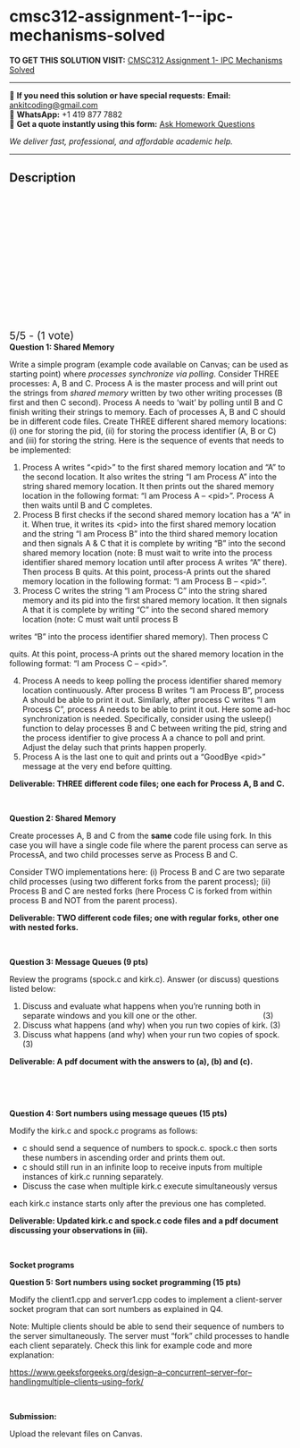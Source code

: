 # cmsc312-assignment-1--ipc-mechanisms-solved
**TO GET THIS SOLUTION VISIT:** [CMSC312 Assignment 1- IPC Mechanisms Solved](https://www.ankitcodinghub.com/product/cmsc312-assignment-1-ipc-mechanisms-solved/)


---

📩 **If you need this solution or have special requests:** **Email:** ankitcoding@gmail.com  
📱 **WhatsApp:** +1 419 877 7882  
📄 **Get a quote instantly using this form:** [Ask Homework Questions](https://www.ankitcodinghub.com/services/ask-homework-questions/)

*We deliver fast, professional, and affordable academic help.*

---

<h2>Description</h2>



<div class="kk-star-ratings kksr-auto kksr-align-center kksr-valign-top" data-payload="{&quot;align&quot;:&quot;center&quot;,&quot;id&quot;:&quot;118917&quot;,&quot;slug&quot;:&quot;default&quot;,&quot;valign&quot;:&quot;top&quot;,&quot;ignore&quot;:&quot;&quot;,&quot;reference&quot;:&quot;auto&quot;,&quot;class&quot;:&quot;&quot;,&quot;count&quot;:&quot;1&quot;,&quot;legendonly&quot;:&quot;&quot;,&quot;readonly&quot;:&quot;&quot;,&quot;score&quot;:&quot;5&quot;,&quot;starsonly&quot;:&quot;&quot;,&quot;best&quot;:&quot;5&quot;,&quot;gap&quot;:&quot;4&quot;,&quot;greet&quot;:&quot;Rate this product&quot;,&quot;legend&quot;:&quot;5\/5 - (1 vote)&quot;,&quot;size&quot;:&quot;24&quot;,&quot;title&quot;:&quot;CMSC312 Assignment 1- IPC Mechanisms Solved&quot;,&quot;width&quot;:&quot;138&quot;,&quot;_legend&quot;:&quot;{score}\/{best} - ({count} {votes})&quot;,&quot;font_factor&quot;:&quot;1.25&quot;}">

<div class="kksr-stars">

<div class="kksr-stars-inactive">
            <div class="kksr-star" data-star="1" style="padding-right: 4px">


<div class="kksr-icon" style="width: 24px; height: 24px;"></div>
        </div>
            <div class="kksr-star" data-star="2" style="padding-right: 4px">


<div class="kksr-icon" style="width: 24px; height: 24px;"></div>
        </div>
            <div class="kksr-star" data-star="3" style="padding-right: 4px">


<div class="kksr-icon" style="width: 24px; height: 24px;"></div>
        </div>
            <div class="kksr-star" data-star="4" style="padding-right: 4px">


<div class="kksr-icon" style="width: 24px; height: 24px;"></div>
        </div>
            <div class="kksr-star" data-star="5" style="padding-right: 4px">


<div class="kksr-icon" style="width: 24px; height: 24px;"></div>
        </div>
    </div>

<div class="kksr-stars-active" style="width: 138px;">
            <div class="kksr-star" style="padding-right: 4px">


<div class="kksr-icon" style="width: 24px; height: 24px;"></div>
        </div>
            <div class="kksr-star" style="padding-right: 4px">


<div class="kksr-icon" style="width: 24px; height: 24px;"></div>
        </div>
            <div class="kksr-star" style="padding-right: 4px">


<div class="kksr-icon" style="width: 24px; height: 24px;"></div>
        </div>
            <div class="kksr-star" style="padding-right: 4px">


<div class="kksr-icon" style="width: 24px; height: 24px;"></div>
        </div>
            <div class="kksr-star" style="padding-right: 4px">


<div class="kksr-icon" style="width: 24px; height: 24px;"></div>
        </div>
    </div>
</div>


<div class="kksr-legend" style="font-size: 19.2px;">
            5/5 - (1 vote)    </div>
    </div>
<strong>Question 1: Shared Memory&nbsp;</strong>

Write a simple program (example code available on Canvas; can be used as starting point) where <em>processes synchronize via polling</em>. Consider THREE processes: A, B and C. Process A is the master process and will print out the strings from <em>shared memory</em> written by two other writing processes (B first and then C second). Process A needs to ‘wait’ by polling until B and C finish writing their strings to memory. Each of processes A, B and C should be in different code files. Create THREE different shared memory locations: (i) one for storing the pid, (ii) for storing the process identifier (A, B or C) and (iii) for storing the string. Here is the sequence of events that needs to be implemented:

<ol>
<li>Process A writes “&lt;pid&gt;” to the first shared memory location and “A” to the second location. It also writes the string “I am Process A” into the string shared memory location. It then prints out the shared memory location in the following format: “I am Process A – &lt;pid&gt;”. Process A then waits until B and C completes.</li>
<li>Process B first checks if the second shared memory location has a “A” in it. When true, it writes its &lt;pid&gt; into the first shared memory location and the string “I am Process B” into the third shared memory location and then signals A &amp; C that it is complete by writing “B” into the second shared memory location (note: B must wait to write into the process identifier shared memory location until after process A writes “A” there). Then process B quits. At this point, process-A prints out the shared memory location in the following format: “I am Process B – &lt;pid&gt;”.</li>
<li>Process C writes the string “I am Process C” into the string shared memory and its pid into the first shared memory location. It then signals A that it is complete by writing “C” into the second shared memory location (note: C must wait until process B</li>
</ol>
writes “B” into the process identifier shared memory). Then process C

quits. At this point, process-A prints out the shared memory location in the following format: “I am Process C – &lt;pid&gt;”.

<ol start="4">
<li>Process A needs to keep polling the process identifier shared memory location continuously. After process B writes “I am Process B”, process A should be able to print it out. Similarly, after process C writes “I am Process C”, process A needs to be able to print it out. Here some ad-hoc synchronization is needed. Specifically, consider using the usleep() function to delay processes B and C between writing the pid, string and the process identifier to give process A a chance to poll and print. Adjust the delay such that prints happen properly.</li>
<li>Process A is the last one to quit and prints out a “GoodBye &lt;pid&gt;” message at the very end before quitting.</li>
</ol>
<strong>Deliverable: THREE different code files; one each for Process A, B and C. </strong>

<strong>&nbsp;</strong>

<strong>Question 2: Shared Memory&nbsp;</strong>

Create processes A, B and C from the <strong>same</strong> code file using fork. In this case you will have a single code file where the parent process can serve as ProcessA, and two child processes serve as Process B and C.

Consider TWO implementations here: (i) Process B and C are two separate child processes (using two different forks from the parent process); (ii) Process B and C are nested forks (here Process C is forked from within process B and NOT from the parent process).

<strong>Deliverable: TWO different code files; one with regular forks, other one with nested forks.</strong>

<strong>&nbsp;</strong>

<strong>Question 3: Message Queues (9 pts)&nbsp; </strong>

Review the programs (spock.c and kirk.c). Answer (or discuss) questions listed below:

<ol>
<li>Discuss and evaluate what happens when you’re running both in separate windows and you kill one or the other.&nbsp;&nbsp;&nbsp; &nbsp; &nbsp;&nbsp;&nbsp;&nbsp;&nbsp;&nbsp;&nbsp; &nbsp;&nbsp;&nbsp;&nbsp;&nbsp;&nbsp;&nbsp; &nbsp;&nbsp;&nbsp;&nbsp;&nbsp;&nbsp;&nbsp; (3)</li>
<li>Discuss what happens (and why) when you run two copies of kirk. (3)</li>
<li>Discuss what happens (and why) when your run two copies of spock. (3)</li>
</ol>
<strong>Deliverable: A pdf document with the answers to (a), (b) and (c).</strong>

<strong>&nbsp;</strong>

<strong>&nbsp;</strong>

<strong>Question 4: Sort numbers using message queues (15 pts)&nbsp; </strong>

Modify the kirk.c and spock.c programs as follows:

<ul>
<li>c should send a sequence of numbers to spock.c. spock.c then sorts these numbers in ascending order and prints them out.</li>
<li>c should still run in an infinite loop to receive inputs from multiple instances of kirk.c running separately.</li>
<li>Discuss the case when multiple kirk.c execute simultaneously versus</li>
</ul>
each kirk.c instance starts only after the previous one has completed.

<strong>Deliverable: Updated kirk.c and spock.c code files and a pdf document discussing your observations in (iii). </strong>

<strong>&nbsp; </strong>

<strong>Socket programs&nbsp; </strong>

<strong>Question 5: Sort numbers using socket programming (15 pts)&nbsp; </strong>

Modify the client1.cpp and server1.cpp codes to implement a client-server socket program that can sort numbers as explained in Q4.

Note: Multiple clients should be able to send their sequence of numbers to the server simultaneously. The server must “fork” child processes to handle each client separately. Check this link for example code and more explanation:

<a href="https://www.geeksforgeeks.org/design-a-concurrent-server-for-handling-multiple-clients-using-fork/">https://www.geeksforgeeks.org/design</a><a href="https://www.geeksforgeeks.org/design-a-concurrent-server-for-handling-multiple-clients-using-fork/">–</a><a href="https://www.geeksforgeeks.org/design-a-concurrent-server-for-handling-multiple-clients-using-fork/">a</a><a href="https://www.geeksforgeeks.org/design-a-concurrent-server-for-handling-multiple-clients-using-fork/">–</a><a href="https://www.geeksforgeeks.org/design-a-concurrent-server-for-handling-multiple-clients-using-fork/">concurrent</a><a href="https://www.geeksforgeeks.org/design-a-concurrent-server-for-handling-multiple-clients-using-fork/">–</a><a href="https://www.geeksforgeeks.org/design-a-concurrent-server-for-handling-multiple-clients-using-fork/">server</a><a href="https://www.geeksforgeeks.org/design-a-concurrent-server-for-handling-multiple-clients-using-fork/">–</a><a href="https://www.geeksforgeeks.org/design-a-concurrent-server-for-handling-multiple-clients-using-fork/">for</a><a href="https://www.geeksforgeeks.org/design-a-concurrent-server-for-handling-multiple-clients-using-fork/">–</a><a href="https://www.geeksforgeeks.org/design-a-concurrent-server-for-handling-multiple-clients-using-fork/">handling</a><a href="https://www.geeksforgeeks.org/design-a-concurrent-server-for-handling-multiple-clients-using-fork/">multiple</a><a href="https://www.geeksforgeeks.org/design-a-concurrent-server-for-handling-multiple-clients-using-fork/">–</a><a href="https://www.geeksforgeeks.org/design-a-concurrent-server-for-handling-multiple-clients-using-fork/">clients</a><a href="https://www.geeksforgeeks.org/design-a-concurrent-server-for-handling-multiple-clients-using-fork/">–</a><a href="https://www.geeksforgeeks.org/design-a-concurrent-server-for-handling-multiple-clients-using-fork/">using</a><a href="https://www.geeksforgeeks.org/design-a-concurrent-server-for-handling-multiple-clients-using-fork/">–</a><a href="https://www.geeksforgeeks.org/design-a-concurrent-server-for-handling-multiple-clients-using-fork/">fork/</a>

<strong>&nbsp;</strong>

<strong>Submission: </strong>

Upload the relevant files on Canvas.

&nbsp;
